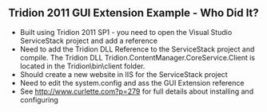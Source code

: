 Tridion 2011 GUI Extension Example - Who Did It?
------------------------
- Built using Tridion 2011 SP1 - you need to open the Visual Studio ServiceStack project and add a reference 
- Need to add the Tridion DLL Reference to the ServiceStack project and compile.  The Tridion DLL Tridion.ContentManager.CoreService.Client is located in the Tridion\bin\client folder.
- Should create a new website in IIS for the ServiceStack project
- Need to edit the system.config and ass the GUI Extension reference
- See http://www.curlette.com?p=279 for full details about installing and configuring